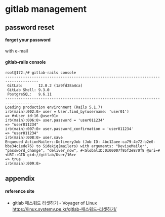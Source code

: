 # gitlab management

## password reset  

#### forgot your password  
with e-mail 

#### gitlab-rails console  
```
root@172:/# gitlab-rails console
-------------------------------------------------------------------------------------
 GitLab:       12.0.2 (1a9fd38a4ca)
 GitLab Shell: 9.3.0
 PostgreSQL:   9.6.11
-------------------------------------------------------------------------------------
Loading production environment (Rails 5.1.7)
irb(main):002:0> user = User.find_by(username: 'user01')
=> #<User id:16 @user01>
irb(main):006:0> user.password = 'user011234'
=> "user011234"
irb(main):007:0> user.password_confirmation = 'user011234'
=> "user011234"
irb(main):008:0> user.save
Enqueued ActionMailer::DeliveryJob (Job ID: 4bc12aee-ca79-4e72-b2e0-bbe34c1ede76) to Sidekiq(mailers) with arguments: "DeviseMailer", "password_change", "deliver_now", #<GlobalID:0x00007f95f2e870f8 @uri=#<URI::GID gid://gitlab/User/16>>
=> true
irb(main):009:0> 
```

## appendix  

#### reference site  

+ gitlab 패스워드 리셋하기 - Voyager of Linux  
https://linux.systemv.pe.kr/gitlab-패스워드-리셋하기/  



